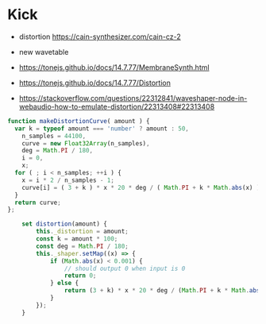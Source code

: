 # Kick

- distortion https://cain-synthesizer.com/cain-cz-2
- new wavetable

- https://tonejs.github.io/docs/14.7.77/MembraneSynth.html
- https://tonejs.github.io/docs/14.7.77/Distortion
- https://stackoverflow.com/questions/22312841/waveshaper-node-in-webaudio-how-to-emulate-distortion/22313408#22313408

```js
function makeDistortionCurve( amount ) {
  var k = typeof amount === 'number' ? amount : 50,
    n_samples = 44100,
    curve = new Float32Array(n_samples),
    deg = Math.PI / 180,
    i = 0,
    x;
  for ( ; i < n_samples; ++i ) {
    x = i * 2 / n_samples - 1;
    curve[i] = ( 3 + k ) * x * 20 * deg / ( Math.PI + k * Math.abs(x) );
  }
  return curve;
};
```

```js
	set distortion(amount) {
		this._distortion = amount;
		const k = amount * 100;
		const deg = Math.PI / 180;
		this._shaper.setMap((x) => {
			if (Math.abs(x) < 0.001) {
				// should output 0 when input is 0
				return 0;
			} else {
				return (3 + k) * x * 20 * deg / (Math.PI + k * Math.abs(x));
			}
		});
	}
```
